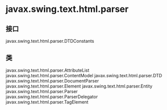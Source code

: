 # javax.swing.text.html.parser

## 接口

javax.swing.text.html.parser.DTDConstants

## 类

javax.swing.text.html.parser.AttributeList
javax.swing.text.html.parser.ContentModel
javax.swing.text.html.parser.DTD
javax.swing.text.html.parser.DocumentParser
javax.swing.text.html.parser.Element
javax.swing.text.html.parser.Entity
javax.swing.text.html.parser.Parser
javax.swing.text.html.parser.ParserDelegator
javax.swing.text.html.parser.TagElement





